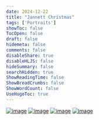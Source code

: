 ```yaml
---
date: 2024-12-22
title: "Jannett Christmas"
tags: ['Portraits']
showToc: false
TocOpen: false
draft: false
hidemeta: false
comments: false
disableShare: true
disableHLJS: false
hideSummary: false
searchHidden: true
ShowReadingTime: false
ShowBreadCrumbs: false
ShowWordCount: false
UseHugoToc: true
---
```


[![image](https://imagedelivery.net/CPeYnfG3H67PTArKG8mvEA/2b7cb62f-836f-43a5-8821-d8501f095f00/public)](https://imagedelivery.net/CPeYnfG3H67PTArKG8mvEA/2b7cb62f-836f-43a5-8821-d8501f095f00/public)
[![image](https://imagedelivery.net/CPeYnfG3H67PTArKG8mvEA/236cec58-0c2a-4645-48d2-af0e31207e00/public)](https://imagedelivery.net/CPeYnfG3H67PTArKG8mvEA/236cec58-0c2a-4645-48d2-af0e31207e00/public)
[![image](https://imagedelivery.net/CPeYnfG3H67PTArKG8mvEA/3a404202-09a7-45f5-7703-5cd40e5e5900/public)](https://imagedelivery.net/CPeYnfG3H67PTArKG8mvEA/3a404202-09a7-45f5-7703-5cd40e5e5900/public)
[![image](https://imagedelivery.net/CPeYnfG3H67PTArKG8mvEA/99f3f85c-f897-446b-ddc4-6dbd57d2ad00/public)](https://imagedelivery.net/CPeYnfG3H67PTArKG8mvEA/99f3f85c-f897-446b-ddc4-6dbd57d2ad00/public)
